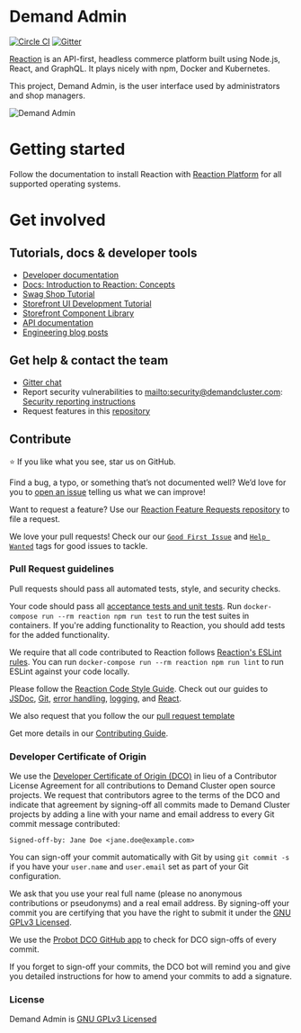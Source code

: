 # Demand Admin

[![Circle CI](https://circleci.com/gh/reactioncommerce/reaction-admin.svg?style=svg)](https://circleci.com/gh/reactioncommerce/reaction-admin) [![Gitter](https://badges.gitter.im/JoinChat.svg)](https://gitter.im/reactioncommerce/reaction?utm_source=badge&utm_medium=badge&utm_campaign=pr-badge&utm_content=badge)

[Reaction](http://demandcluster.com) is an API-first, headless commerce platform built using Node.js, React, and GraphQL. It plays nicely with npm, Docker and Kubernetes.

This project, Demand Admin, is the user interface used by administrators and shop managers.

![Demand Admin](https://user-images.githubusercontent.com/20409254/61161477-bb033c80-a4b8-11e9-9c5e-4f4f6a68b8d0.png)

# Getting started

Follow the documentation to install Reaction with [Reaction Platform](https://docs.demandcluster.com/docs/installation-reaction-platform) for all supported operating systems.

# Get involved

## Tutorials, docs & developer tools

- [Developer documentation](https://docs.demandcluster.com)
- [Docs: Introduction to Reaction:  Concepts](https://docs.demandcluster.com/docs/concepts-intro)
- [Swag Shop Tutorial](https://docs.demandcluster.com/docs/swag-shop-1)
- [Storefront UI Development Tutorial](https://docs.demandcluster.com/docs/storefront-intro)
- [Storefront Component Library](http://designsystem.demandcluster.com/)
- [API documentation](http://api.docs.demandcluster.com)
- [Engineering blog posts](https://blog.demandcluster.com/tag/engineering/)

## Get help & contact the team

- [Gitter chat](https://gitter.im/reactioncommerce/reaction)
- Report security vulnerabilities to <mailto:security@demandcluster.com>: [Security reporting instructions](https://docs.demandcluster.com/reaction-docs/trunk/reporting-vulnerabilities)
- Request features in this [repository](https://github.com/reactioncommerce/reaction-feature-requests/)

## Contribute

:star: If you like what you see, star us on GitHub.

Find a bug, a typo, or something that’s not documented well? We’d love for you to [open an issue](https://github.com/reactioncommerce/reaction-admin/issues) telling us what we can improve!

Want to request a feature? Use our [Reaction Feature Requests repository](https://github.com/reactioncommerce/reaction-feature-requests) to file a request.

We love your pull requests! Check our our [`Good First Issue`](https://github.com/reactioncommerce/reaction-admin/issues?q=is%3Aopen+is%3Aissue+label%3A%22good+first+issue%22) and [`Help Wanted`](https://github.com/reactioncommerce/reaction-admin/issues?q=label%3A%22help+wanted%22) tags for good issues to tackle.

### Pull Request guidelines
Pull requests should pass all automated tests, style, and security checks.

Your code should pass all [acceptance tests and unit tests](https://docs.demandcluster.com/reaction-docs/trunk/testing-reaction). Run `docker-compose run --rm reaction npm run test` to run the test suites in containers. If you're adding functionality to Reaction, you should add tests for the added functionality.

We require that all code contributed to Reaction follows [Reaction's ESLint rules](https://github.com/reactioncommerce/reaction-eslint-config). You can run `docker-compose run --rm reaction npm run lint` to run ESLint against your code locally.

Please follow the [Reaction Code Style Guide](https://docs.demandcluster.com/docs/styleguide). Check out our guides to [JSDoc](https://docs.demandcluster.com/docs/jsdoc-style-guide), [Git](https://docs.demandcluster.com/docs/git-style-guide), [error handling](https://docs.demandcluster.com/docs/error-handling-guide), [logging](https://docs.demandcluster.com/docs/logging), and [React](https://docs.demandcluster.com/docs/react-best-practices).

We also request that you follow the our [pull request template](https://docs.demandcluster.com/docs/contributing-to-reaction#fill-out-the-pull-request-template)

Get more details in our [Contributing Guide](https://docs.demandcluster.com/docs/contributing-to-reaction).

### Developer Certificate of Origin
We use the [Developer Certificate of Origin (DCO)](https://developercertificate.org/) in lieu of a Contributor License Agreement for all contributions to Demand Cluster open source projects. We request that contributors agree to the terms of the DCO and indicate that agreement by signing-off all commits made to Demand Cluster projects by adding a line with your name and email address to every Git commit message contributed:
```
Signed-off-by: Jane Doe <jane.doe@example.com>
```

You can sign-off your commit automatically with Git by using `git commit -s` if you have your `user.name` and `user.email` set as part of your Git configuration.

We ask that you use your real full name (please no anonymous contributions or pseudonyms) and a real email address. By signing-off your commit you are certifying that you have the right to submit it under the [GNU GPLv3 Licensed](./LICENSE.md).

We use the [Probot DCO GitHub app](https://github.com/apps/dco) to check for DCO sign-offs of every commit.

If you forget to sign-off your commits, the DCO bot will remind you and give you detailed instructions for how to amend your commits to add a signature.

### License
Demand Admin is [GNU GPLv3 Licensed](./LICENSE.md)
